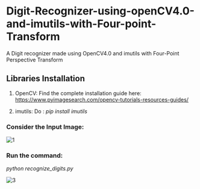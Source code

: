 # Digit-Recognizer-using-openCV4.0-and-imutils-with-Four-point-Transform
A Digit recognizer made using OpenCV4.0 and imutils with Four-Point Perspective Transform

## Libraries Installation
1. OpenCV:
Find the complete installation guide here: https://www.pyimagesearch.com/opencv-tutorials-resources-guides/

2. imutils:
Do : _pip install imutils_

### Consider the Input Image: 
![1](https://user-images.githubusercontent.com/29462447/49784155-56c1a400-fd42-11e8-9528-a183a77fc468.png)

### Run the command: 
_python recognize_digits.py_

![3](https://user-images.githubusercontent.com/29462447/49784365-0c8cf280-fd43-11e8-89cf-aca7e3dfd5ba.jpeg)
